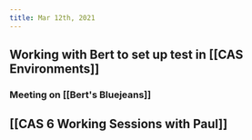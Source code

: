 ```yaml
---
title: Mar 12th, 2021
---
```


## Working with Bert to set up test in [[CAS Environments]]
### Meeting on [[Bert's Bluejeans]]
## [[CAS 6 Working Sessions with Paul]]
